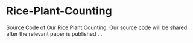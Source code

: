 # Rice-Plant-Counting
Source Code of Our Rice Plant Counting.
Our source code will be shared after the relevant paper is published ... 
